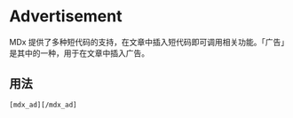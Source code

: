 # Advertisement

MDx 提供了多种短代码的支持，在文章中插入短代码即可调用相关功能。「广告」是其中的一种，用于在文章中插入广告。

## 用法

```
[mdx_ad][/mdx_ad]
```